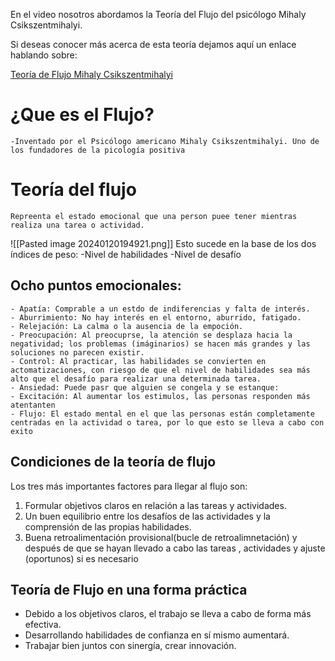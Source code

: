 En el video nosotros abordamos la Teoría del Flujo del psicólogo Mihaly Csikszentmihalyi.

Si deseas conocer más acerca de esta teoría dejamos aquí un enlace hablando sobre:

[Teoría de Flujo Mihaly Csikszentmihalyi](https://www.toolshero.es/psicologia/teoria-de-flujo-mihaly-csikszentmihalyi/)

# ¿Que es el Flujo?
	-Inventado por el Psicólogo americano Mihaly Csikszentmihalyi. Uno de los fundadores de la picología positiva
# Teoría del flujo
	Repreenta el estado emocional que una person puee tener mientras realiza una tarea o actividad.
![[Pasted image 20240120194921.png]]
	Esto sucede en la base de los dos índices de peso:
		-Nivel de habilidades
		-Nivel de desafío
## Ocho puntos emocionales:
	- Apatía: Comprable a un estdo de indiferencias y falta de interés.
	- Aburrimiento: No hay interés en el entorno, aburrido, fatigado.
	- Relejación: La calma o la ausencia de la empoción.
	- Preocupación: Al preocuprse, la atención se desplaza hacia la negatividad; los problemas (imáginarios) se hacen más grandes y las soluciones no parecen existir.
	- Control: Al practicar, las habilidades se convierten en actomatizaciones, con riesgo de que el nivel de habilidades sea más alto que el desafío para realizar una determinada tarea.
	- Ansiedad: Puede pasr que alguien se congela y se estanque:
	- Excitación: Al aumentar los estimulos, las personas responden más atentanten
	- Flujo: El estado mental en el que las personas están completamente centradas en la actividad o tarea, por lo que esto se lleva a cabo con exito

## Condiciones de la teoría de flujo

Los tres más importantes factores para llegar al flujo  son:
1. Formular objetivos claros en relación a las tareas y actividades.
2. Un buen equilibrio entre los desafíos de las actividades y la comprensión de las propias habilidades.
3. Buena retroalimentación provisional(bucle de retroalimnetación) y después de que se hayan llevado a cabo las tareas , actividades y ajuste (oportunos) si es necesario

## Teoría de Flujo en una forma práctica

- Debido a los objetivos claros, el trabajo se lleva a cabo de forma más efectiva.
- Desarrollando habilidades de confianza en sí mismo aumentará.
- Trabajar bien juntos con sinergía, crear innovación.